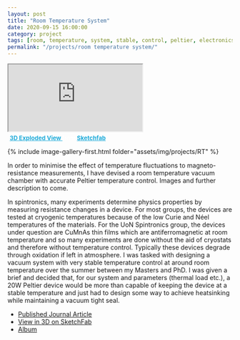 ```yaml
---
layout: post
title: "Room Temperature System"
date: 2020-09-15 16:00:00
category: project
tags: [room, temperature, system, stable, control, peltier, electronics, design, cad]
permalink: "/projects/room temperature system/"
---
```


<div>
<span class="image left"> 
<div class="ratio-16-9"> <iframe class="ratio-inner" title="Peltier Controlled Vacuum System - Exploded View" allowfullscreen mozallowfullscreen="true" webkitallowfullscreen="true" allow="autoplay; fullscreen; xr-spatial-tracking" xr-spatial-tracking execution-while-out-of-viewport execution-while-not-rendered web-share src="https://sketchfab.com/models/7c1241b2a7914d39afcc135100ca44ca/embed"> </iframe> <p style="font-size: 13px; font-weight: normal; margin: 5px; color: #FFFFFF;"> <a href="https://sketchfab.com/3d-models/peltier-controlled-vacuum-system-exploded-view-7c1241b2a7914d39afcc135100ca44ca?utm_medium=embed&utm_campaign=share-popup&utm_content=7c1241b2a7914d39afcc135100ca44ca" target="_blank" style="font-weight: bold; color: #1CAAD9;"> 3D Exploded View </a>from <a href="https://sketchfab.com?utm_medium=embed&utm_campaign=share-popup&utm_content=7c1241b2a7914d39afcc135100ca44ca" target="_blank" style="font-weight: bold; color: #1CAAD9;">Sketchfab</a></p></div>
<p>{% include image-gallery-first.html folder="assets/img/projects/RT" %}</p>
</span>


<p>
In order to minimise the effect of temperature fluctuations to magneto-resistance measurements, I have devised a room temperature vacuum chamber with accurate Peltier temperature control. Images and further description to come.</p>

<p>
In spintronics, many experiments determine physics properties by measuring resistance changes in a device. For most groups, the devices are tested at cryogenic temperatures because of the low Curie and Néel temperatures of the materials. For the  UoN Spintronics group, the devices under question are CuMnAs thin films which are antiferromagnetic at room temperature and so many experiments are done without the aid of cryostats and therefore without temperature control. Typically these devices degrade through oxidation if left in atmosphere. I was tasked with designing a vacuum system with very stable temperature control at around room temperature over the summer between my Masters and PhD. I was given a brief and decided that, for our system and parameters (thermal load etc.), a 20W Peltier device would be more than capable of keeping the device at a stable temperature and just had to design some way to achieve heatsinking while maintaining a vacuum tight seal.
</p>

</div>


<ul class="actions">
    <li><a class="button" target="_blank" href="https://arxiv.org/abs/2403.03745"  ><span class="fas fa-file-pdf"></span> Published Journal Article</a></li>
    <li><a class="button" target="_blank" href="https://sketchfab.com/stuple/collections/rts"><span class="fa fa-cube"></span> View in 3D on SketchFab</a></li>
    <li><a class="button" href="/projects/RTsystem_images/">Album</a></li>
</ul>
